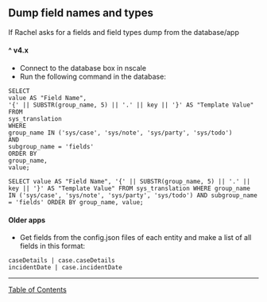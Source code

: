 ## Dump field names and types 

If Rachel asks for a fields and field types dump from the database/app

#### ^ v4.x
- Connect to the database box in nscale
- Run the following command in the database:

```
SELECT
value AS "Field Name",
'{' || SUBSTR(group_name, 5) || '.' || key || '}' AS "Template Value"
FROM
sys_translation
WHERE
group_name IN ('sys/case', 'sys/note', 'sys/party', 'sys/todo')
AND
subgroup_name = 'fields'
ORDER BY
group_name,
value;
```

```
SELECT value AS "Field Name", '{' || SUBSTR(group_name, 5) || '.' || key || '}' AS "Template Value" FROM sys_translation WHERE group_name IN ('sys/case', 'sys/note', 'sys/party', 'sys/todo') AND subgroup_name = 'fields' ORDER BY group_name, value;
```

#### Older apps

- Get fields from the config.json files of each entity and make a list of all fields in this format:
```
caseDetails | case.caseDetails
incidentDate | case.incidentDate
```

***
[Table of Contents](../README.md)

